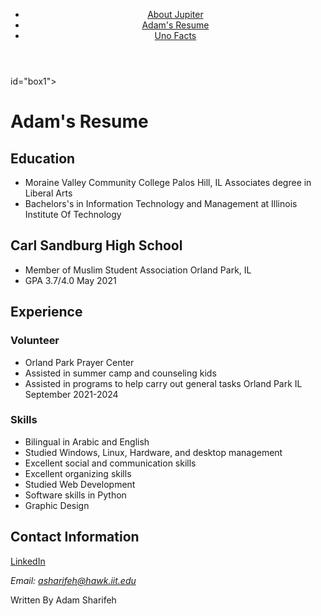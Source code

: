 <!Doctype html>
<html lang='en'>
<head>
  <meta charset="utf-8">
  <title>Adam's Resume</title>
  <link rel="stylesheet" href="css/style.css">
</head>
<body>
  <header id="main-header">
    <div class="nav-container">
      <nav class="navigation">
        <ul>
          <li><a href="jupiter2.html">About Jupiter</a></li>
          <li><a href="resume.html">Adam's Resume</a></li>
          <li><a href="uno2.html">Uno Facts</a></li>
        </ul>
      </nav>
    </div>
  </header>
    <div>id="box1">
  <h1>Adam's Resume</h1>
    </div>

  </section>
  <div id="box2">
    <h2>Education</h2>
    <ul>
      <li>Moraine Valley Community College Palos Hill, IL Associates degree in Liberal Arts</li>
      <li>Bachelors's in Information Technology and Management at Illinois Institute Of Technology</li>
    </ul>
    <h2>Carl Sandburg High School</h2>
    <ul>
      <li>Member of Muslim Student Association Orland Park, IL</li>
      <li>GPA 3.7/4.0 May 2021</li>
    </ul>
  </div>

  <section>
   <div id="box3">
    <h2>Experience</h2>
    <h3>Volunteer</h3>
    <ul>
      <li>Orland Park Prayer Center</li>
      <li>Assisted in summer camp and counseling kids</li>
      <li>Assisted in programs to help carry out general tasks Orland Park IL September 2021-2024</li>
    </ul>
    <h3>Skills</h3>
    <ul>
      <li>Bilingual in Arabic and English</li>
      <li>Studied Windows, Linux, Hardware, and desktop management</li>
      <li>Excellent social and communication skills</li>
      <li>Excellent organizing skills</li>
      <li>Studied Web Development</li>
      <li>Software skills in Python</li>
      <li>Graphic Design</li>
    </ul>
  </div>
  </section>

  <section>
    <h2>Contact Information</h2>
    <p><a href="https://www.linkedin.com/feed/?trk=guest_homepage-basic_nav-header-signin" target="_blank">LinkedIn</a></p>
    <address>
      Email: <a href="mailto:asharifeh@hawk.iit.edu">asharifeh@hawk.iit.edu</a>
    </address>
  </section>

  <footer>
    <p>Written By Adam Sharifeh</p>
  </footer>
</body>
</html>
